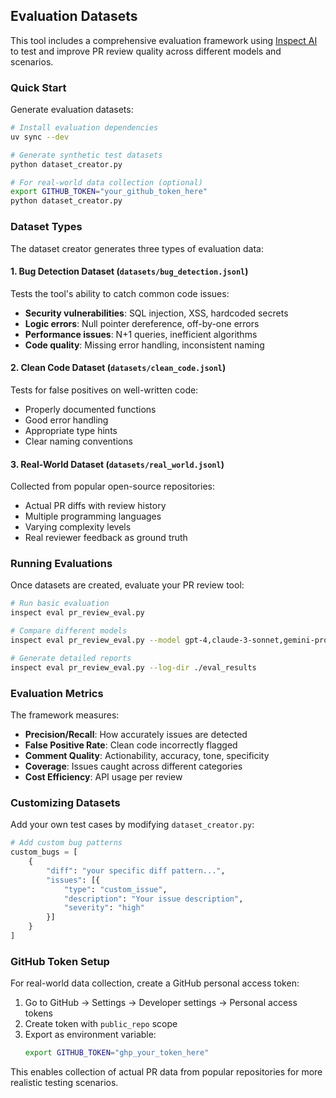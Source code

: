 ## Evaluation Datasets

This tool includes a comprehensive evaluation framework using [Inspect AI](https://inspect.ai-safety-institute.org.uk/) to test and improve PR review quality across different models and scenarios.

### Quick Start

Generate evaluation datasets:
```bash
# Install evaluation dependencies
uv sync --dev

# Generate synthetic test datasets
python dataset_creator.py

# For real-world data collection (optional)
export GITHUB_TOKEN="your_github_token_here"
python dataset_creator.py
```

### Dataset Types

The dataset creator generates three types of evaluation data:

#### 1. **Bug Detection Dataset** (`datasets/bug_detection.jsonl`)
Tests the tool's ability to catch common code issues:
- **Security vulnerabilities**: SQL injection, XSS, hardcoded secrets
- **Logic errors**: Null pointer dereference, off-by-one errors
- **Performance issues**: N+1 queries, inefficient algorithms
- **Code quality**: Missing error handling, inconsistent naming

#### 2. **Clean Code Dataset** (`datasets/clean_code.jsonl`) 
Tests for false positives on well-written code:
- Properly documented functions
- Good error handling
- Appropriate type hints
- Clear naming conventions

#### 3. **Real-World Dataset** (`datasets/real_world.jsonl`)
Collected from popular open-source repositories:
- Actual PR diffs with review history
- Multiple programming languages
- Varying complexity levels
- Real reviewer feedback as ground truth

### Running Evaluations

Once datasets are created, evaluate your PR review tool:

```bash
# Run basic evaluation
inspect eval pr_review_eval.py

# Compare different models
inspect eval pr_review_eval.py --model gpt-4,claude-3-sonnet,gemini-pro

# Generate detailed reports
inspect eval pr_review_eval.py --log-dir ./eval_results
```

### Evaluation Metrics

The framework measures:
- **Precision/Recall**: How accurately issues are detected
- **False Positive Rate**: Clean code incorrectly flagged
- **Comment Quality**: Actionability, accuracy, tone, specificity
- **Coverage**: Issues caught across different categories
- **Cost Efficiency**: API usage per review

### Customizing Datasets

Add your own test cases by modifying `dataset_creator.py`:

```python
# Add custom bug patterns
custom_bugs = [
    {
        "diff": "your specific diff pattern...",
        "issues": [{
            "type": "custom_issue",
            "description": "Your issue description",
            "severity": "high"
        }]
    }
]
```

### GitHub Token Setup

For real-world data collection, create a GitHub personal access token:

1. Go to GitHub → Settings → Developer settings → Personal access tokens
2. Create token with `public_repo` scope
3. Export as environment variable:
   ```bash
   export GITHUB_TOKEN="ghp_your_token_here"
   ```

This enables collection of actual PR data from popular repositories for more realistic testing scenarios.